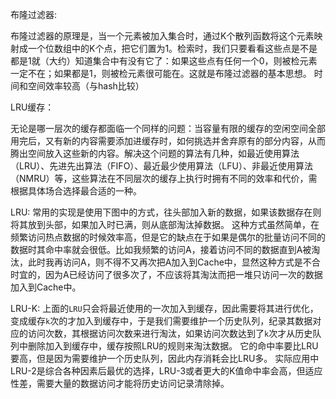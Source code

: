 布隆过滤器:

布隆过滤器的原理是，当一个元素被加入集合时，通过K个散列函数将这个元素映射成一个位数组中的K个点，把它们置为1。检索时，我们只要看看这些点是不是都是1就（大约）知道集合中有没有它了：如果这些点有任何一个0，则被检元素一定不在；如果都是1，则被检元素很可能在。这就是布隆过滤器的基本思想。
时间和空间效率较高（与hash比较）

LRU缓存：

 无论是哪一层次的缓存都面临一个同样的问题：当容量有限的缓存的空闲空间全部用完后，又有新的内容需要添加进缓存时，如何挑选并舍弃原有的部分内容，从而腾出空间放入这些新的内容。解决这个问题的算法有几种，如最近使用算法（LRU）、先进先出算法（FIFO）、最近最少使用算法（LFU）、非最近使用算法（NMRU）等，这些算法在不同层次的缓存上执行时拥有不同的效率和代价，需根据具体场合选择最合适的一种。 

LRU: 常用的实现是使用下图中的方式，往头部加入新的数据，如果该数据存在则将其放到头部，如果加入时已满，则从底部淘汰掉数据。  这种方式虽然简单，在频繁访问热点数据的时候效率高，但是它的缺点在于如果是偶尔的批量访问不同的数据时其命中率就会很低。比如我频繁的访问A，接着访问不同的数据直到A被淘汰，此时我再访问A，则不得不又再次把A加入到Cache中，显然这种方式是不合时宜的，因为A已经访问了很多次了，不应该将其淘汰而把一堆只访问一次的数据加入到Cache中。 

LRU-K: 上面的`LRU`只会将最近使用的一次加入到缓存，因此需要将其进行优化，变成缓存`k`次的才加入到缓存中，于是我们需要维护一个历史队列，纪录其数据对应的访问次数，其根据访问次数来进行淘汰，如果访问次数达到了`k`次才从历史队列中删除加入到缓存中，缓存按照LRU的规则来淘汰数据。  它的命中率要比LRU要高，但是因为需要维护一个历史队列，因此内存消耗会比LRU多。  实际应用中LRU-2是综合各种因素后最优的选择，LRU-3或者更大的K值命中率会高，但适应性差，需要大量的数据访问才能将历史访问记录清除掉。 




